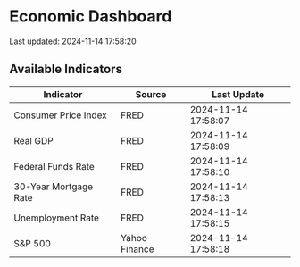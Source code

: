 # Economic Dashboard

Last updated: 2024-11-14 17:58:20

## Available Indicators

| Indicator | Source | Last Update |
|-----------|--------|-------------|
| Consumer Price Index | FRED | 2024-11-14 17:58:07 |
| Real GDP | FRED | 2024-11-14 17:58:09 |
| Federal Funds Rate | FRED | 2024-11-14 17:58:10 |
| 30-Year Mortgage Rate | FRED | 2024-11-14 17:58:13 |
| Unemployment Rate | FRED | 2024-11-14 17:58:15 |
| S&P 500 | Yahoo Finance | 2024-11-14 17:58:18 |
